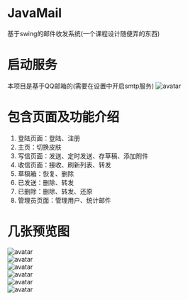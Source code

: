 # JavaMail
基于swing的邮件收发系统(一个课程设计随便弄的东西)

# 启动服务
本项目是基于QQ邮箱的(需要在设置中开启smtp服务)
![avatar](http://pe9f346mc.bkt.clouddn.com/%E6%9C%8D%E5%8A%A1.png)<br>

# 包含页面及功能介绍
1. 登陆页面：登陆、注册
2. 主页：切换皮肤
3. 写信页面：发送、定时发送、存草稿、添加附件
4. 收信页面：接收、刷新列表、转发
5. 草稿箱：恢复、删除
6. 已发送：删除、转发
7. 已删除：删除、转发、还原
8. 管理员页面：管理用户、统计邮件

# 几张预览图
![avatar](http://pe9f346mc.bkt.clouddn.com/%E7%99%BB%E9%99%86%E7%95%8C%E9%9D%A2.png)<br>
![avatar](http://pe9f346mc.bkt.clouddn.com/%E7%94%A8%E6%88%B7%E4%B8%BB%E9%A1%B5.png)<br>
![avatar](http://pe9f346mc.bkt.clouddn.com/%E7%9A%AE%E8%82%A4.png)<br>
![avatar](http://pe9f346mc.bkt.clouddn.com/%E6%94%B6%E4%BB%B6%E7%AE%B1.png)<br>
![avatar](http://pe9f346mc.bkt.clouddn.com/%E5%86%99%E9%82%AE%E4%BB%B6.png)<br>
![avatar](http://pe9f346mc.bkt.clouddn.com/%E6%B5%8B%E8%AF%95%E7%BB%93%E6%9E%9C.png)<br>
